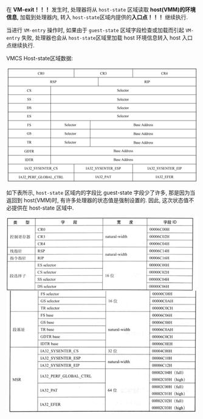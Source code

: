 
在 **VM-exit！！！** 发生时, 处理器将从 `host-state` 区域读取 **host(VMM)的环境信息**, 加载到处理器内, 转入 `host-state`区域内提供的**入口点！！！** 继续执行.

当进行 `VM-entry` 操作时, 如果由于 `guest-state` 区域字段检查或加载而引起 `VM-entry` 失败, 处理器也会从 `host-state`区域里加载 host 环境信息转入 host 入口点继续执行.

VMCS Host-state区域数据:

![2024-06-25-21-33-14.png](./images/2024-06-25-21-33-14.png)

如下表所示, `host-state` 区域内的字段比 guest-state 字段少了许多, 那是因为当返回到 host(VMM)时, 有许多处理器的状态值是强制设置的. 因此, 这次状态值不必提供在 host-state 区域中.

![2024-08-30-10-09-20.png](./images/2024-08-30-10-09-20.png)
